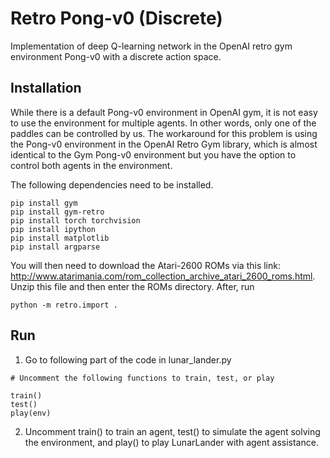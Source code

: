 # Retro Pong-v0 (Discrete)
Implementation of deep Q-learning network in the OpenAI retro gym environment Pong-v0 with a discrete action space.

## Installation

While there is a default Pong-v0 environment in OpenAI gym, it is not easy to use the environment for multiple agents. In other words, only one of the paddles can be controlled by us. The workaround for this problem is using the Pong-v0 environment in the OpenAI Retro Gym library, which is almost identical to the Gym Pong-v0 environment but you have the option to control both agents in the environment. 

The following dependencies need to be installed. 

```
pip install gym
pip install gym-retro
pip install torch torchvision
pip install ipython
pip install matplotlib
pip install argparse
```

You will then need to download the Atari-2600 ROMs via this link: http://www.atarimania.com/rom_collection_archive_atari_2600_roms.html. Unzip this file and then enter the ROMs directory. After, run

```
python -m retro.import .
```

## Run 

1. Go to following part of the code in lunar_lander.py

```
# Uncomment the following functions to train, test, or play

train()
test()
play(env)
```

2. Uncomment train() to train an agent, test() to simulate the agent solving the environment, and play() to play LunarLander with agent assistance.
